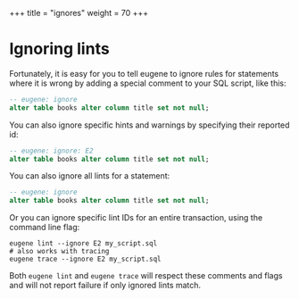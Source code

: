 +++
title = "ignores"
weight = 70
+++

# Ignoring lints

Fortunately, it is easy for you to tell eugene to ignore rules for statements where it is wrong
by adding a special comment to your SQL script, like this:

```sql
-- eugene: ignore
alter table books alter column title set not null;
```

You can also ignore specific hints and warnings by specifying their reported id:

```sql
-- eugene: ignore: E2
alter table books alter column title set not null;
```

You can also ignore all lints for a statement:

```sql
-- eugene: ignore
alter table books alter column title set not null;
```

Or you can ignore specific lint IDs for an entire transaction, using the command line flag:

```shell
eugene lint --ignore E2 my_script.sql
# also works with tracing
eugene trace --ignore E2 my_script.sql
```

Both `eugene lint` and `eugene trace` will respect these comments and flags and will
not report failure if only ignored lints match.
